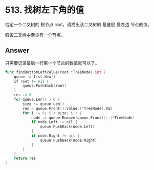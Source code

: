 # 513. 找树左下角的值

给定一个二叉树的 根节点 root，请找出该二叉树的 最底层 最左边 节点的值。

假设二叉树中至少有一个节点。

## Answer

只需要记录最后一行第一个节点的数值就可以了。

```go
func findBottomLeftValue(root *TreeNode) int {
	queue := list.New()
	if root != nil {
		queue.PushBack(root)
	}
	res := 0
	for queue.Len() > 0 {
		size := queue.Len()
		res = queue.Front().Value.(*TreeNode).Val
		for i := 0; i < size; i++ {
			node := queue.Remove(queue.Front()).(*TreeNode)
			if node.Left != nil {
				queue.PushBack(node.Left)
			}
			if node.Right != nil {
				queue.PushBack(node.Right)
			}
		}
	}
	return res
}
```